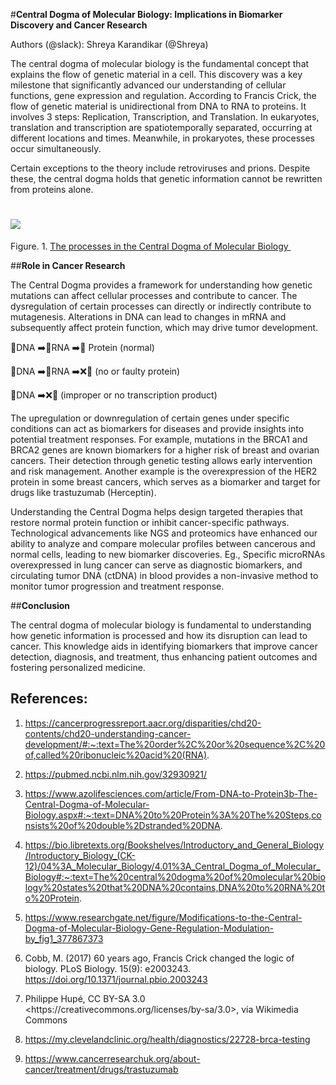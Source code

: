 <!--StartFragment-->

#**Central Dogma of Molecular Biology: Implications in Biomarker Discovery and Cancer Research** 

Authors (@slack): Shreya Karandikar (@Shreya)

The central dogma of molecular biology is the fundamental concept that explains the flow of genetic material in a cell. This discovery was a key milestone that significantly advanced our understanding of cellular functions, gene expression and regulation. According to Francis Crick, the flow of genetic material is unidirectional from DNA to RNA to proteins. It involves 3 steps: Replication, Transcription, and Translation. In eukaryotes, translation and transcription are spatiotemporally separated, occurring at different locations and times. Meanwhile, in prokaryotes, these processes occur simultaneously.

Certain exceptions to the theory include retroviruses and prions. Despite these, the central dogma holds that genetic information cannot be rewritten from proteins alone.


# ****![](https://lh7-rt.googleusercontent.com/docsz/AD_4nXcY6zuNbb59CpEXZs5AUwcYsBeM2NyCWCoTdggk6XQ17-Ux4w897_5A4l20Hw6hTb6uvYiH6IDBPdBEqjlzUyW32bwVYZe1aRiFvbY8NouxoPRS4iRIDklsNUMxY1zDu2D5a6FdORfY4g6hyIYJgvFcNk2y?key=_oH9GTytiYOCkzPM8f4bNw)****

Figure. 1. [The processes in the Central Dogma of Molecular Biology ](https://commons.wikimedia.org/wiki/File:Central_dogma_of_molecular_biology_colorized%2Bspecial_transfer.png)

##**Role in Cancer Research**

The Central Dogma provides a framework for understanding how genetic mutations can affect cellular processes and contribute to cancer. The dysregulation of certain processes can directly or indirectly contribute to mutagenesis. Alterations in DNA can lead to changes in mRNA and subsequently affect protein function, which may drive tumor development. 

🧬DNA ➡️💬RNA ➡️🔧 Protein (normal)

🧬DNA ➡️💬RNA ➡️❌🔧 (no or faulty protein)

🧬DNA ➡️❌💬 (improper or no transcription product)

The upregulation or downregulation of certain genes under specific conditions can act as biomarkers for diseases and provide insights into potential treatment responses. For example, mutations in the BRCA1 and BRCA2 genes are known biomarkers for a higher risk of breast and ovarian cancers. Their detection through genetic testing allows early intervention and risk management. Another example is the overexpression of the HER2 protein in some breast cancers, which serves as a biomarker and target for drugs like trastuzumab (Herceptin). 

Understanding the Central Dogma helps design targeted therapies that restore normal protein function or inhibit cancer-specific pathways. Technological advancements like NGS and proteomics have enhanced our ability to analyze and compare molecular profiles between cancerous and normal cells, leading to new biomarker discoveries. Eg., Specific microRNAs overexpressed in lung cancer can serve as diagnostic biomarkers, and circulating tumor DNA (ctDNA) in blood provides a non-invasive method to monitor tumor progression and treatment response.

##**Conclusion**

The central dogma of molecular biology is fundamental to understanding how genetic information is processed and how its disruption can lead to cancer. This knowledge aids in identifying biomarkers that improve cancer detection, diagnosis, and treatment, thus enhancing patient outcomes and fostering personalized medicine.


## References:

1. <https://cancerprogressreport.aacr.org/disparities/chd20-contents/chd20-understanding-cancer-development/#:~:text=The%20order%2C%20or%20sequence%2C%20of,called%20ribonucleic%20acid%20(RNA)>.

2. <https://pubmed.ncbi.nlm.nih.gov/32930921/>

3. <https://www.azolifesciences.com/article/From-DNA-to-Protein3b-The-Central-Dogma-of-Molecular-Biology.aspx#:~:text=DNA%20to%20Protein%3A%20The%20Steps,consists%20of%20double%2Dstranded%20DNA>.

4. <https://bio.libretexts.org/Bookshelves/Introductory_and_General_Biology/Introductory_Biology_(CK-12)/04%3A_Molecular_Biology/4.01%3A_Central_Dogma_of_Molecular_Biology#:~:text=The%20central%20dogma%20of%20molecular%20biology%20states%20that%20DNA%20contains,DNA%20to%20RNA%20to%20Protein>.

5. <https://www.researchgate.net/figure/Modifications-to-the-Central-Dogma-of-Molecular-Biology-Gene-Regulation-Modulation-by_fig1_377867373> 

6. Cobb, M. (2017) 60 years ago, Francis Crick changed the logic of biology. PLoS Biology. 15(9): e2003243. <https://doi.org/10.1371/journal.pbio.2003243> 

7. Philippe Hupé, CC BY-SA 3.0 \<https\://creativecommons.org/licenses/by-sa/3.0>, via Wikimedia Commons 

8. <https://my.clevelandclinic.org/health/diagnostics/22728-brca-testing>

9. <https://www.cancerresearchuk.org/about-cancer/treatment/drugs/trastuzumab>

<!--EndFragment-->
